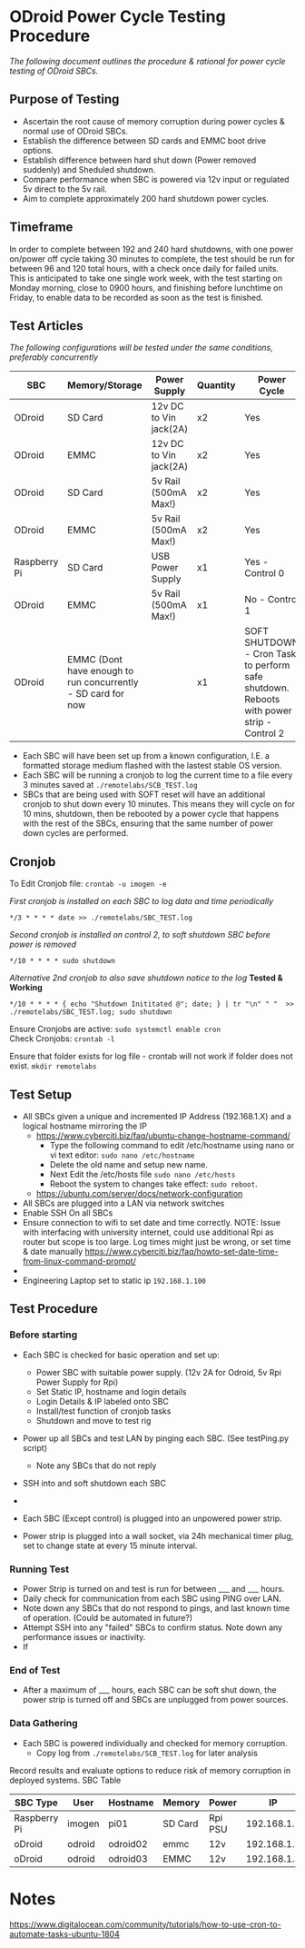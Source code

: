 # ODroid Power Cycle Testing Procedure
_The following document outlines the procedure & rational for power cycle testing of ODroid SBCs._


## Purpose of Testing
 - Ascertain the root cause of memory corruption during power cycles & normal use of ODroid SBCs.
 - Establish the difference between SD cards and EMMC boot drive options.
 - Establish difference between hard shut down (Power removed suddenly) and Sheduled shutdown.
 - Compare performance when SBC is powered via 12v input or regulated 5v direct to the 5v rail.
 - Aim to complete approximately 200 hard shutdown power cycles.
 

## Timeframe
In order to complete between 192 and 240 hard shutdowns, with one power on/power off cycle taking 30 minutes to complete, 
the test should be run for between 96 and 120 total hours, with a check once daily for failed units.
This is anticipated to take one single work week, with the test starting on Monday morning, close to 0900 hours,
and finishing before lunchtime on Friday, to enable data to be recorded as soon as the test is finished.
 

## Test Articles
_The following configurations will be tested under the same conditions, preferably concurrently_

| SBC 			| Memory/Storage    	|Power Supply		| Quantity 	| Power Cycle	| 
|---			|---			|---			|---		|---		|
|ODroid 		| SD Card		| 12v DC to Vin jack(2A)|   x2		| 	Yes	|
|ODroid 		| EMMC			| 12v DC to Vin jack(2A)|   x2		| 	Yes	|
|ODroid 		| SD Card		| 5v Rail (500mA Max!)	|   x2		| 	Yes	|
|ODroid 		| EMMC			| 5v Rail (500mA Max!)	|   x2		| 	Yes	|
|Raspberry Pi	| SD Card			| USB Power Supply		|x1		|Yes - Control 0	|
|ODroid			| EMMC			| 5v Rail (500mA Max!)	|x1	|No - Control 1	|
|ODroid			| EMMC (Dont have enough to run concurrently - SD card for now|        		|x1	|SOFT SHUTDOWN - Cron Task to perform safe shutdown. Reboots with power strip - Control 2 |

- Each SBC will have been set up from a known configuration, I.E. a formatted storage medium flashed with the lastest stable OS version.
- Each SBC will be running a cronjob to log the current time to a file every 3 minutes saved at `./remotelabs/SCB_TEST.log`
- SBCs that are being used with SOFT reset will have an additional cronjob to shut down every 10 minutes. This means they will cycle on for 10 mins, shutdown,
then be rebooted by a power cycle that happens with the rest of the SBCs, ensuring that the same number of power down cycles are performed.

## Cronjob
To Edit Cronjob file: 
`crontab -u imogen -e` <br>

_First cronjob is installed on each SBC to log data and time periodically_
```
*/3 * * * * date >> ./remotelabs/SBC_TEST.log
```
_Second cronjob is installed on control 2, to soft shutdown SBC before power is removed_
```
*/10 * * * * sudo shutdown
```
_Alternative 2nd cronjob to also save shutdown notice to the log_ **Tested & Working**
```
*/10 * * * * { echo "Shutdown Inititated @"; date; } | tr "\n" " "  >> ./remotelabs/SBC_TEST.log; sudo shutdown
```

Ensure Cronjobs are active:
`sudo systemctl enable cron` <br>
Check Cronjobs:
`crontab -l` <br>

Ensure that folder exists for log file - crontab will not work if folder does not exist.
`mkdir remotelabs` 

## Test Setup
- All SBCs given a unique and incremented IP Address (192.168.1.X) and a logical hostname mirroring the IP
	- https://www.cyberciti.biz/faq/ubuntu-change-hostname-command/ 
		- Type the following command to edit /etc/hostname using nano or vi text editor: 
			`sudo nano /etc/hostname`
		- Delete the old name and setup new name.
		- Next Edit the /etc/hosts file
			`sudo nano /etc/hosts`
		- Reboot the system to changes take effect: `sudo reboot`.
	- https://ubuntu.com/server/docs/network-configuration	
- All SBCs are plugged into a LAN via network switches
- Enable SSH On all SBCs
- Ensure connection to wifi to set date and time correctly. NOTE: Issue with interfacing with university internet, could use additional Rpi as router but scope is too large. Log times might just be wrong, or set time & date manually https://www.cyberciti.biz/faq/howto-set-date-time-from-linux-command-prompt/
-
- Engineering Laptop set to static ip `192.168.1.100`

## Test Procedure

### Before starting
- Each SBC is checked for basic operation and set up:
	- Power SBC with suitable power supply. (12v 2A for Odroid, 5v Rpi Power Supply for Rpi)	 
 	- Set Static IP, hostname and login details
	- Login Details & IP labeled onto SBC
	- Install/test function of cronjob tasks
	- Shutdown and move to test rig

- Power up all SBCs and test LAN by pinging each SBC. (See testPing.py script)
	- Note any SBCs that do not reply
- SSH into and soft shutdown each SBC
- 


- Each SBC (Except control) is plugged into an unpowered power strip.

- Power strip is plugged into a wall socket, via 24h mechanical timer plug, set to change state at every 15 minute interval.

### Running Test

- Power Strip is turned on and test is run for between ___ and ___ hours.
- Daily check for communication from each SBC using PING over LAN.
- Note down any SBCs that do not respond to pings, and last known time of operation. (Could be automated in future?)
- Attempt SSH into any "failed" SBCs to confirm status. Note down any performance issues or inactivity.
- If 

### End of Test

- After a maximum of ___ hours, each SBC can be soft shut down, the power strip is turned off and SBCs are unplugged from power sources.

### Data Gathering

- Each SBC is powered individually and checked for memory corruption.
	- Copy log from `./remotelabs/SCB_TEST.log` for later analysis
	
 Record results and evaluate options to reduce risk of memory corruption in deployed systems.
 SBC Table

| SBC Type | User | Hostname | Memory | Power | IP |
|---		|---	|---	|---	|---	|---	|
| Raspberry Pi	| imogen |pi01  | SD Card | Rpi PSU | 192.168.1.1 |
| oDroid	| odroid|odroid02 | emmc| 12v	| 192.168.1.2|
|oDroid		| odroid| odroid03| EMMC | 12v  |192.168.1.3|



# Notes
https://www.digitalocean.com/community/tutorials/how-to-use-cron-to-automate-tasks-ubuntu-1804




